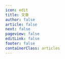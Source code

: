 ```yaml
---
icon: edit
title: 文章
author: false
article: false
next: false
pageview: false
editLink: false
footer: false
containerClass: articles
---
```

